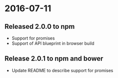 # 2016-07-11
## Released 2.0.0 to npm
- Support for promises
- Support of API blueprint in browser build

## Release 2.0.1 to npm and bower
- Update README to describe support for promises
